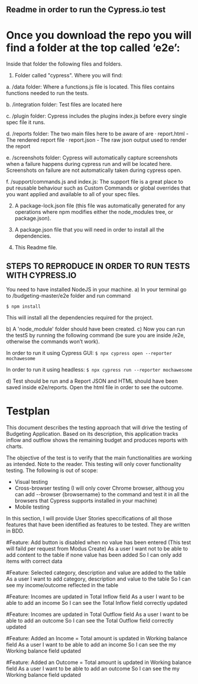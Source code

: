 ## Readme in order to run the Cypress.io test

# Once you download the repo you will find a folder at the top called ‘e2e’:

Inside that folder the following files and folders.

1. Folder called "cypress". Where you will find:

 a.    /data folder: Where a functions.js file is located. This files contains functions needed to run the tests.

 b.   	/integration folder: Test files are located here

 c.   	/plugin folder: Cypress includes the plugins index.js before every single spec file it runs.

 d.    /reports folder: The two main files here to be aware of are
  ·  	report.html - The rendered report file
  ·  	report.json - The raw json output used to render the report

 e.   /screenshots folder: Cypress will automatically capture screenshots when a failure happens during cypress run and will be located here. Screenshots on failure are not automatically taken during cypress open.

 f.   	/support/commands.js and index.js: The support file is a great place to put reusable behaviour such as Custom Commands or global overrides that you want applied and available to all of your spec files.

2. A package-lock.json file (this file was automatically generated for any operations where npm modifies either the node_modules tree, or package.json).

3. A package.json file that you will need in order to install all the dependencies.

4. This Readme file.


## STEPS TO REPRODUCE IN ORDER TO RUN TESTS WITH CYPRESS.IO

You need to have installed NodeJS in your machine. 
a)	In your terminal go to /budgeting-master/e2e folder and run command

 ```$ npm install```

This will install all the dependencies required for the project.

b) A 'node_module' folder should have been created.
c) Now you can run the testS by running the following command (be sure you are inside /e2e, otherwise the commands won’t work).

In order to run it using Cypress GUI:
```$ npx cypress open --reporter mochawesome```

In order to run it using headless:
```$ npx cypress run --reporter mochawesome```

d) Test should be run and a Report JSON and HTML should have been saved inside e2e/reports. Open the html file in order to see the outcome.

# Testplan

This document describes the testing approach that will drive the testing of Budgeting Application. Based on its description, this application tracks inflow and outflow shows the remaining budget and produces reports with charts. 
 
The objective of the test is to verify that the main functionalities are working as intended. Note to the reader. This testing will only cover functionality testing. The following is out of scope:
- Visual testing
- Cross-browser testing (I will only cover Chrome browser, althoug you can add --browser {browsername} to the command and test it in all the browsers that Cypress supports installed in your machine)
- Mobile testing
 
In this section, I will provide User Stories speccifications of all those features that have been identified as features to be tested. They are written in BDD.


#Feature: Add button is disabled when no value has been entered (This test will faild per request from Modus Create)
As a user
I want not to be able to add content to the table if none value has been added
So I can only add items with correct data

#Feature: Selected category, description and value are added to the table
As a user
I want to add category, description and value to the table
So I can see my income/outcome reflected in the table

#Feature: Incomes are updated in Total Inflow field
As a user 
I want to be able to add an income
So I can see the Total Inflow field correctly updated 

#Feature: Incomes are updated in Total Outflow field
As a user 
I want to be able to add an outcome
So I can see the Total Outflow field correctly updated 

#Feature: Added an Income = Total amount is updated in Working balance field
As a user 
I want to be able to add an income
So I can see the my Working balance field updated

#Feature: Added an Outcome = Total amount is updated in Working balance field
As a user 
I want to be able to add an outcome
So I can see the my Working balance field updated





